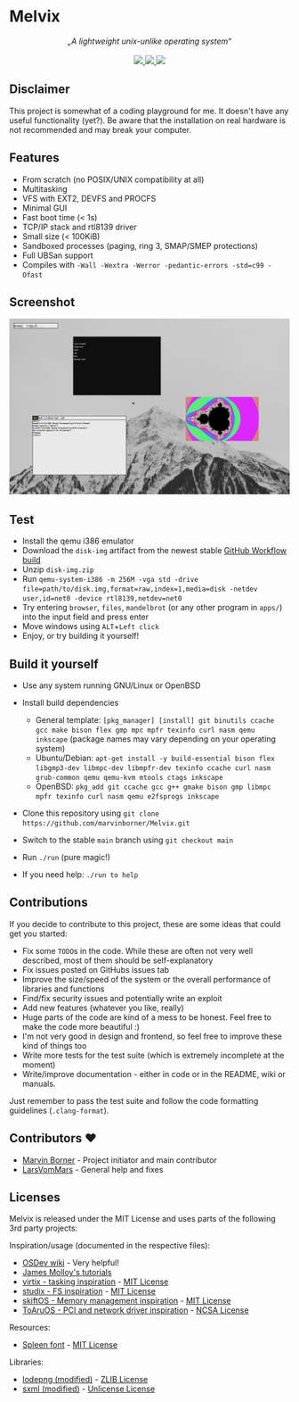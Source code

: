 # Melvix

<p align="center">
    <i>„A lightweight unix-unlike operating system“</i>
    <br><br>
    <a href="https://github.com/marvinborner/Melvix/actions?query=workflow%3A%22Project+build+and+test%22" target="_blank">
        <img src="https://img.shields.io/github/workflow/status/marvinborner/Melvix/Project%20build?style=for-the-badge" />
    </a>
    <a href="https://app.codacy.com/manual/marvin-borner/Melvix/dashboard" target="_blank">
        <img src="https://img.shields.io/codacy/grade/4ae29e218d7c439eaa549ea828ffcaac?style=for-the-badge" />
    </a>
    <a href="https://www.buymeacoffee.com/marvinborner" target="_blank">
        <img src="https://img.shields.io/static/v1?label=Support&message=buymeacoffee&color=brightgreen&style=for-the-badge" />
    </a>
</p>

## Disclaimer

This project is somewhat of a coding playground for me. It doesn't have any useful functionality (yet?). Be aware that the installation on real hardware is not recommended and may break your computer.

## Features

-   From scratch (no POSIX/UNIX compatibility at all)
-   Multitasking
-   VFS with EXT2, DEVFS and PROCFS
-   Minimal GUI
-   Fast boot time (< 1s)
-   TCP/IP stack and rtl8139 driver
-   Small size (< 100KiB)
-   Sandboxed processes (paging, ring 3, SMAP/SMEP protections)
-   Full UBSan support
-   Compiles with `-Wall -Wextra -Werror -pedantic-errors -std=c99 -Ofast`

## Screenshot

![Melvix screenshot](screenshot.png?raw=true "Screenshot")

## Test

-   Install the qemu i386 emulator
-   Download the `disk-img` artifact from the newest stable [GitHub Workflow build](https://github.com/marvinborner/Melvix/actions?query=branch%3Amain)
-   Unzip `disk-img.zip`
-   Run `qemu-system-i386 -m 256M -vga std -drive file=path/to/disk.img,format=raw,index=1,media=disk -netdev user,id=net0 -device rtl8139,netdev=net0`
-   Try entering `browser`, `files`, `mandelbrot` (or any other program in `apps/`) into the input field and press enter
-   Move windows using `ALT`+`Left click`
-   Enjoy, or try building it yourself!

## Build it yourself

-   Use any system running GNU/Linux or OpenBSD

-   Install build dependencies

    -   General template: `[pkg_manager] [install] git binutils ccache gcc make bison flex gmp mpc mpfr texinfo curl nasm qemu inkscape` (package names may vary depending on your operating system)
    -   Ubuntu/Debian: `apt-get install -y build-essential bison flex libgmp3-dev libmpc-dev libmpfr-dev texinfo ccache curl nasm grub-common qemu qemu-kvm mtools ctags inkscape`
    -   OpenBSD: `pkg_add git ccache gcc g++ gmake bison gmp libmpc mpfr texinfo curl nasm qemu e2fsprogs inkscape`

-   Clone this repository using `git clone https://github.com/marvinborner/Melvix.git`

-   Switch to the stable `main` branch using `git checkout main`

-   Run `./run` (pure magic!)

-   If you need help: `./run to help`

## Contributions

If you decide to contribute to this project, these are some ideas that could get you started:

-   Fix some `TODO`s in the code. While these are often not very well described, most of them should be self-explanatory
-   Fix issues posted on GitHubs issues tab
-   Improve the size/speed of the system or the overall performance of libraries and functions
-   Find/fix security issues and potentially write an exploit
-   Add new features (whatever you like, really)
-   Huge parts of the code are kind of a mess to be honest. Feel free to make the code more beautiful :)
-   I'm not very good in design and frontend, so feel free to improve these kind of things too
-   Write more tests for the test suite (which is extremely incomplete at the moment)
-   Write/improve documentation - either in code or in the README, wiki or manuals.

Just remember to pass the test suite and follow the code formatting guidelines (`.clang-format`).

## Contributors :heart:

-   [Marvin Borner](https://github.com/marvinborner/) - Project initiator and main contributor
-   [LarsVomMars](https://github.com/LarsVomMars/) - General help and fixes

## Licenses

Melvix is released under the MIT License and uses parts of the following 3rd party projects:

Inspiration/usage (documented in the respective files):

-   [OSDev wiki](https://wiki.osdev.org) - Very helpful!
-   [James Molloy's tutorials](http://jamesmolloy.co.uk/tutorial_html/)
-   [virtix - tasking inspiration](https://github.com/16Bitt/virtix/) - [MIT License](https://github.com/16Bitt/virtix/blob/85a3c58f3d3b8932354e85a996a79c377139c201/LICENSE)
-   [studix - FS inspiration](https://github.com/orodley/studix) - [MIT License](https://github.com/orodley/studix/blob/d1b1d006010120551df58ff3faaf97484dfa9806/LICENSE)
-   [skiftOS - Memory management inspiration](https://github.com/skiftOS/skift) - [MIT License](https://github.com/skiftOS/skift/blob/ea0e1cf0d7b07302370fc1519be2e072a4cad70c/license.md)
-   [ToAruOS - PCI and network driver inspiration](https://github.com/klange/toaruos) - [NCSA License](https://github.com/klange/toaruos/blob/351d5d38f22b570459931475d36468bf4e37f45a/LICENSE)

Resources:

-   [Spleen font](https://github.com/fcambus/spleen) - [MIT License](https://github.com/fcambus/spleen/blob/5759e9abb130b89ba192edc5324b12ef07b7dad3/LICENSE)

Libraries:

-   [lodepng (modified)](https://github.com/lvandeve/lodepng) - [ZLIB License](https://github.com/lvandeve/lodepng/blob/7fdcc96a5e5864eee72911c3ca79b1d9f0d12292/LICENSE)
-   [sxml (modified)](https://github.com/capmar/sxml) - [Unlicense License](https://github.com/capmar/sxml/blob/91176b4c62ef7c6342804e02fc440b2e82326469/UNLICENSE)
